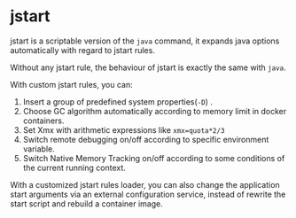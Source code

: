 # jstart
jstart is a scriptable version of the `java` command,
it expands java options automatically with regard to jstart rules.

Without any jstart rule, the behaviour of jstart is exactly the same with `java`.

With custom jstart rules, you can:

1. Insert a group of predefined system properties(`-D`) .
2. Choose GC algorithm automatically according to memory limit in docker containers.
3. Set Xmx with arithmetic expressions like `xmx=quota*2/3`
4. Switch remote debugging on/off according to specific environment variable.
5. Switch Native Memory Tracking on/off according to some conditions of the current running context.


With a customized jstart rules loader, you can also change the application start arguments via an external configuration service, 
instead of rewrite the start script and rebuild a container image.
